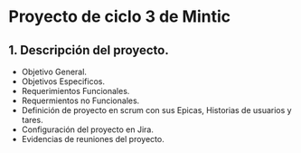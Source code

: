 # Proyecto de ciclo 3 de Mintic

## 1. Descripción del proyecto. 

- Objetivo General.
- Objetivos Especificos.
- Requerimientos Funcionales.
- Requermientos no Funcionales.
- Definición de proyecto en scrum con sus Epicas, Historias de usuarios y tares. 
- Configuración del proyecto en Jira. 
- Evidencias de reuniones del proyecto. 

